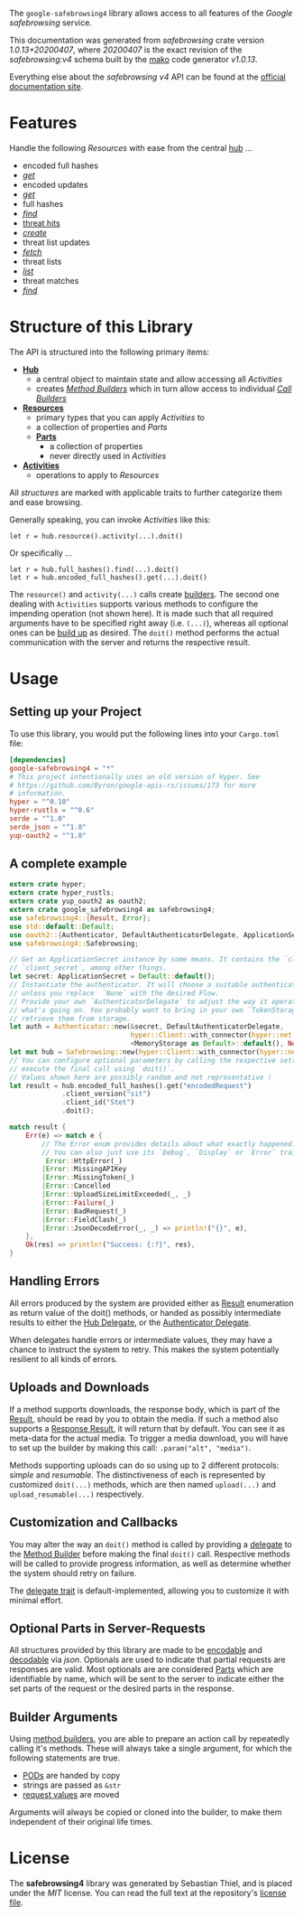 <!---
DO NOT EDIT !
This file was generated automatically from 'src/mako/api/README.md.mako'
DO NOT EDIT !
-->
The `google-safebrowsing4` library allows access to all features of the *Google safebrowsing* service.

This documentation was generated from *safebrowsing* crate version *1.0.13+20200407*, where *20200407* is the exact revision of the *safebrowsing:v4* schema built by the [mako](http://www.makotemplates.org/) code generator *v1.0.13*.

Everything else about the *safebrowsing* *v4* API can be found at the
[official documentation site](https://developers.google.com/safe-browsing/).
# Features

Handle the following *Resources* with ease from the central [hub](https://docs.rs/google-safebrowsing4/1.0.13+20200407/google_safebrowsing4/struct.Safebrowsing.html) ... 

* encoded full hashes
 * [*get*](https://docs.rs/google-safebrowsing4/1.0.13+20200407/google_safebrowsing4/struct.EncodedFullHasheGetCall.html)
* encoded updates
 * [*get*](https://docs.rs/google-safebrowsing4/1.0.13+20200407/google_safebrowsing4/struct.EncodedUpdateGetCall.html)
* full hashes
 * [*find*](https://docs.rs/google-safebrowsing4/1.0.13+20200407/google_safebrowsing4/struct.FullHasheFindCall.html)
* [threat hits](https://docs.rs/google-safebrowsing4/1.0.13+20200407/google_safebrowsing4/struct.ThreatHit.html)
 * [*create*](https://docs.rs/google-safebrowsing4/1.0.13+20200407/google_safebrowsing4/struct.ThreatHitCreateCall.html)
* threat list updates
 * [*fetch*](https://docs.rs/google-safebrowsing4/1.0.13+20200407/google_safebrowsing4/struct.ThreatListUpdateFetchCall.html)
* threat lists
 * [*list*](https://docs.rs/google-safebrowsing4/1.0.13+20200407/google_safebrowsing4/struct.ThreatListListCall.html)
* threat matches
 * [*find*](https://docs.rs/google-safebrowsing4/1.0.13+20200407/google_safebrowsing4/struct.ThreatMatcheFindCall.html)




# Structure of this Library

The API is structured into the following primary items:

* **[Hub](https://docs.rs/google-safebrowsing4/1.0.13+20200407/google_safebrowsing4/struct.Safebrowsing.html)**
    * a central object to maintain state and allow accessing all *Activities*
    * creates [*Method Builders*](https://docs.rs/google-safebrowsing4/1.0.13+20200407/google_safebrowsing4/trait.MethodsBuilder.html) which in turn
      allow access to individual [*Call Builders*](https://docs.rs/google-safebrowsing4/1.0.13+20200407/google_safebrowsing4/trait.CallBuilder.html)
* **[Resources](https://docs.rs/google-safebrowsing4/1.0.13+20200407/google_safebrowsing4/trait.Resource.html)**
    * primary types that you can apply *Activities* to
    * a collection of properties and *Parts*
    * **[Parts](https://docs.rs/google-safebrowsing4/1.0.13+20200407/google_safebrowsing4/trait.Part.html)**
        * a collection of properties
        * never directly used in *Activities*
* **[Activities](https://docs.rs/google-safebrowsing4/1.0.13+20200407/google_safebrowsing4/trait.CallBuilder.html)**
    * operations to apply to *Resources*

All *structures* are marked with applicable traits to further categorize them and ease browsing.

Generally speaking, you can invoke *Activities* like this:

```Rust,ignore
let r = hub.resource().activity(...).doit()
```

Or specifically ...

```ignore
let r = hub.full_hashes().find(...).doit()
let r = hub.encoded_full_hashes().get(...).doit()
```

The `resource()` and `activity(...)` calls create [builders][builder-pattern]. The second one dealing with `Activities` 
supports various methods to configure the impending operation (not shown here). It is made such that all required arguments have to be 
specified right away (i.e. `(...)`), whereas all optional ones can be [build up][builder-pattern] as desired.
The `doit()` method performs the actual communication with the server and returns the respective result.

# Usage

## Setting up your Project

To use this library, you would put the following lines into your `Cargo.toml` file:

```toml
[dependencies]
google-safebrowsing4 = "*"
# This project intentionally uses an old version of Hyper. See
# https://github.com/Byron/google-apis-rs/issues/173 for more
# information.
hyper = "^0.10"
hyper-rustls = "^0.6"
serde = "^1.0"
serde_json = "^1.0"
yup-oauth2 = "^1.0"
```

## A complete example

```Rust
extern crate hyper;
extern crate hyper_rustls;
extern crate yup_oauth2 as oauth2;
extern crate google_safebrowsing4 as safebrowsing4;
use safebrowsing4::{Result, Error};
use std::default::Default;
use oauth2::{Authenticator, DefaultAuthenticatorDelegate, ApplicationSecret, MemoryStorage};
use safebrowsing4::Safebrowsing;

// Get an ApplicationSecret instance by some means. It contains the `client_id` and 
// `client_secret`, among other things.
let secret: ApplicationSecret = Default::default();
// Instantiate the authenticator. It will choose a suitable authentication flow for you, 
// unless you replace  `None` with the desired Flow.
// Provide your own `AuthenticatorDelegate` to adjust the way it operates and get feedback about 
// what's going on. You probably want to bring in your own `TokenStorage` to persist tokens and
// retrieve them from storage.
let auth = Authenticator::new(&secret, DefaultAuthenticatorDelegate,
                              hyper::Client::with_connector(hyper::net::HttpsConnector::new(hyper_rustls::TlsClient::new())),
                              <MemoryStorage as Default>::default(), None);
let mut hub = Safebrowsing::new(hyper::Client::with_connector(hyper::net::HttpsConnector::new(hyper_rustls::TlsClient::new())), auth);
// You can configure optional parameters by calling the respective setters at will, and
// execute the final call using `doit()`.
// Values shown here are possibly random and not representative !
let result = hub.encoded_full_hashes().get("encodedRequest")
             .client_version("sit")
             .client_id("Stet")
             .doit();

match result {
    Err(e) => match e {
        // The Error enum provides details about what exactly happened.
        // You can also just use its `Debug`, `Display` or `Error` traits
         Error::HttpError(_)
        |Error::MissingAPIKey
        |Error::MissingToken(_)
        |Error::Cancelled
        |Error::UploadSizeLimitExceeded(_, _)
        |Error::Failure(_)
        |Error::BadRequest(_)
        |Error::FieldClash(_)
        |Error::JsonDecodeError(_, _) => println!("{}", e),
    },
    Ok(res) => println!("Success: {:?}", res),
}

```
## Handling Errors

All errors produced by the system are provided either as [Result](https://docs.rs/google-safebrowsing4/1.0.13+20200407/google_safebrowsing4/enum.Result.html) enumeration as return value of 
the doit() methods, or handed as possibly intermediate results to either the 
[Hub Delegate](https://docs.rs/google-safebrowsing4/1.0.13+20200407/google_safebrowsing4/trait.Delegate.html), or the [Authenticator Delegate](https://docs.rs/yup-oauth2/*/yup_oauth2/trait.AuthenticatorDelegate.html).

When delegates handle errors or intermediate values, they may have a chance to instruct the system to retry. This 
makes the system potentially resilient to all kinds of errors.

## Uploads and Downloads
If a method supports downloads, the response body, which is part of the [Result](https://docs.rs/google-safebrowsing4/1.0.13+20200407/google_safebrowsing4/enum.Result.html), should be
read by you to obtain the media.
If such a method also supports a [Response Result](https://docs.rs/google-safebrowsing4/1.0.13+20200407/google_safebrowsing4/trait.ResponseResult.html), it will return that by default.
You can see it as meta-data for the actual media. To trigger a media download, you will have to set up the builder by making
this call: `.param("alt", "media")`.

Methods supporting uploads can do so using up to 2 different protocols: 
*simple* and *resumable*. The distinctiveness of each is represented by customized 
`doit(...)` methods, which are then named `upload(...)` and `upload_resumable(...)` respectively.

## Customization and Callbacks

You may alter the way an `doit()` method is called by providing a [delegate](https://docs.rs/google-safebrowsing4/1.0.13+20200407/google_safebrowsing4/trait.Delegate.html) to the 
[Method Builder](https://docs.rs/google-safebrowsing4/1.0.13+20200407/google_safebrowsing4/trait.CallBuilder.html) before making the final `doit()` call. 
Respective methods will be called to provide progress information, as well as determine whether the system should 
retry on failure.

The [delegate trait](https://docs.rs/google-safebrowsing4/1.0.13+20200407/google_safebrowsing4/trait.Delegate.html) is default-implemented, allowing you to customize it with minimal effort.

## Optional Parts in Server-Requests

All structures provided by this library are made to be [encodable](https://docs.rs/google-safebrowsing4/1.0.13+20200407/google_safebrowsing4/trait.RequestValue.html) and 
[decodable](https://docs.rs/google-safebrowsing4/1.0.13+20200407/google_safebrowsing4/trait.ResponseResult.html) via *json*. Optionals are used to indicate that partial requests are responses 
are valid.
Most optionals are are considered [Parts](https://docs.rs/google-safebrowsing4/1.0.13+20200407/google_safebrowsing4/trait.Part.html) which are identifiable by name, which will be sent to 
the server to indicate either the set parts of the request or the desired parts in the response.

## Builder Arguments

Using [method builders](https://docs.rs/google-safebrowsing4/1.0.13+20200407/google_safebrowsing4/trait.CallBuilder.html), you are able to prepare an action call by repeatedly calling it's methods.
These will always take a single argument, for which the following statements are true.

* [PODs][wiki-pod] are handed by copy
* strings are passed as `&str`
* [request values](https://docs.rs/google-safebrowsing4/1.0.13+20200407/google_safebrowsing4/trait.RequestValue.html) are moved

Arguments will always be copied or cloned into the builder, to make them independent of their original life times.

[wiki-pod]: http://en.wikipedia.org/wiki/Plain_old_data_structure
[builder-pattern]: http://en.wikipedia.org/wiki/Builder_pattern
[google-go-api]: https://github.com/google/google-api-go-client

# License
The **safebrowsing4** library was generated by Sebastian Thiel, and is placed 
under the *MIT* license.
You can read the full text at the repository's [license file][repo-license].

[repo-license]: https://github.com/Byron/google-apis-rsblob/master/LICENSE.md
